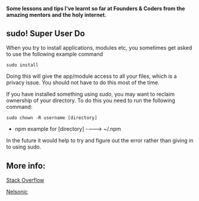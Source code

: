 #### Some lessons and tips I've learnt so far at Founders & Coders from the amazing mentors and the holy internet.


## sudo! Super User Do

When you try to install applications, modules etc, you sometimes get asked to use the following example command
```
sudo install
```
Doing this will give the app/module access to all your files, which is a privacy issue. You should not have to do this most of the time. 

If you have installed something using *sudo*, you may want to reclaim ownership of your directory. To do this you need to run the following command:
```
sudo chown -R username [directory]
```

* npm example for [directory] ----> ~/.npm

In the future it would help to try and figure out the error rather than giving in to using sudo. 

## More info:
[Stack Overflow](http://stackoverflow.com/questions/16151018/npm-throws-error-without-sudo/16151707#16151707)

[Nelsonic](https://github.com/nelsonic)
